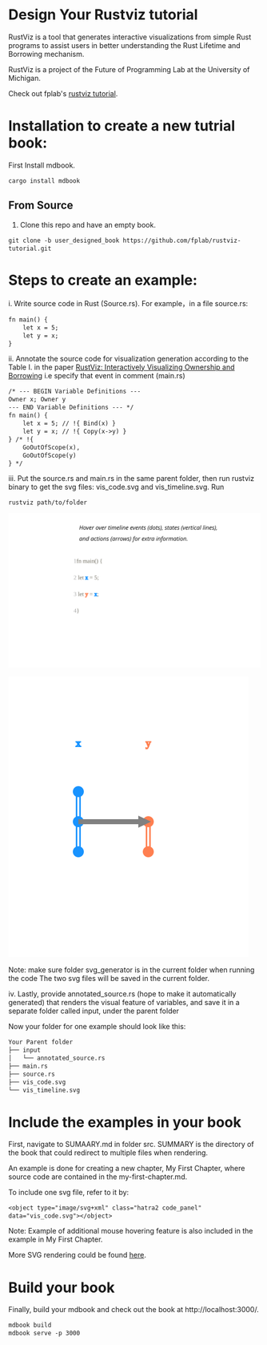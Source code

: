 # Design Your Rustviz tutorial 

RustViz is a tool that generates interactive visualizations from simple Rust programs to assist users in better understanding the Rust Lifetime and Borrowing mechanism.

RustViz is a project of the Future of Programming Lab at the University of Michigan. 

Check out fplab's [rustviz tutorial](https://fplab.github.io/rustviz-tutorial/).

# Installation to create a new tutrial book:

First Install mdbook.
```
cargo install mdbook
```

## From Source
1. Clone this repo and have an empty book. 

```
git clone -b user_designed_book https://github.com/fplab/rustviz-tutorial.git
```

# Steps to create an example:

   i. Write source code in Rust (Source.rs). For example，in a file source.rs:

```
fn main() {
    let x = 5;
    let y = x;
}
```
   ii. Annotate the source code for visualization generation according to the Table I. in the paper [RustViz: Interactively Visualizing Ownership and Borrowing](https://web.eecs.umich.edu/~comar/rustviz-hatra20.pdf) i.e  specify that event in comment (main.rs)

```
/* --- BEGIN Variable Definitions ---
Owner x; Owner y
--- END Variable Definitions --- */
fn main() {
    let x = 5; // !{ Bind(x) }
    let y = x; // !{ Copy(x->y) }
} /* !{
    GoOutOfScope(x),
    GoOutOfScope(y)
} */
```

   iii. Put the source.rs and main.rs in the same parent folder, then run rustviz binary to get the svg files: vis_code.svg and vis_timeline.svg. Run
   ```
rustviz path/to/folder
```
![Screen Shot 2022-06-27 at 11 46 52 AM](https://github.com/rustviz/rustviz/blob/master/src/examples/copy/vis_code.svg)

![Screen Shot 2022-06-27 at 11 46 52 AM](https://github.com/rustviz/rustviz/blob/master/src/examples/copy/vis_timeline.svg)
   
   Note: make sure folder svg_generator is in the current folder when running the code 
   The two svg files will be saved in the current folder.

   iv. Lastly, provide annotated_source.rs (hope to make it automatically generated) that renders the visual feature of variables, and save it in a separate folder called input, under the parent folder
   
   Now your folder for one example should look like this:
```
Your Parent folder
├── input
│   └── annotated_source.rs
├── main.rs
├── source.rs
├── vis_code.svg
└── vis_timeline.svg
```

# Include the examples in your book

First, navigate to SUMAARY.md in folder src. SUMMARY is the directory of the book that could redirect to multiple files when rendering. 

An example is done for creating a new chapter, My First Chapter, where source code are contained in the my-first-chapter.md.

To include one svg file, refer to it by:

```
<object type="image/svg+xml" class="hatra2 code_panel" data="vis_code.svg"></object>
```
   Note: Example of additional mouse hovering feature is also included in the example in My First Chapter.
   
More SVG rendering could be found [here](https://developer.mozilla.org/en-US/docs/Web/SVG/Tutorial/Getting_Started).


# Build your book

Finally, build your mdbook and check out the book at http://localhost:3000/.
```
mdbook build 
mdbook serve -p 3000
```
